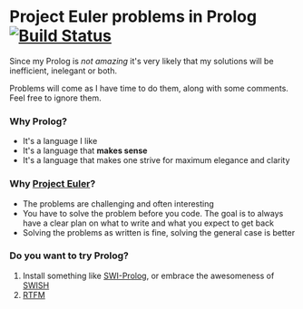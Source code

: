 # Project Euler problems in Prolog [![Build Status](https://api.cirrus-ci.com/github/fp555/euler-prolog.svg)](https://cirrus-ci.com/github/fp555/euler-prolog)
Since my Prolog is *not amazing* it's very likely that my solutions will be inefficient, inelegant or both.

Problems will come as I have time to do them, along with some comments. Feel free to ignore them.
### Why Prolog?
- It's a language I like
- It's a language that **makes sense**
- It's a language that makes one strive for maximum elegance and clarity
### Why [Project Euler](https://projecteuler.net/about)?
- The problems are challenging and often interesting
- You have to solve the problem before you code. The goal is to always have a clear plan on what to write and what you expect to get back
- Solving the problems as written is fine, solving the general case is better
### Do you want to try Prolog? 
1. Install something like [SWI-Prolog](https://www.swi-prolog.org/Download.html), or embrace the awesomeness of [SWISH](https://swish.swi-prolog.org/)
2. [RTFM](https://www.swi-prolog.org/pldoc/doc_for?object=manual)
